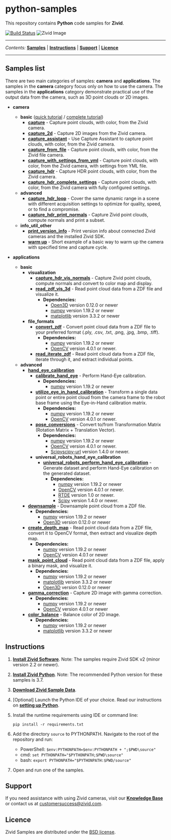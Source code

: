 # python-samples

This repository contains **Python** code samples for **Zivid**.

[![Build Status][ci-badge]][ci-url]
![Zivid Image][header-image]

---

*Contents:*
[**Samples**](#Samples-list) |
[**Instructions**](#Instructions) |
[**Support**](#Support) |
[**Licence**](#Licence)

---

## Samples list

There are two main categories of samples: **camera** and **applications**. The samples in the **camera** category focus only on how to use the camera. The samples in the **applications** category demonstrate practical use of the output data from the camera, such as 3D point clouds or 2D images.

- **camera**
  - **basic** ([quick tutorial][QuickCaptureTutorial-url] / [complete tutorial][CompleteCaptureTutorial-url])
    - [**capture**][capture-url] - Capture point clouds, with color, from the Zivid camera.
    - [**capture_2d**][capture_2d-url] - Capture 2D images from the Zivid camera.
    - [**capture_assistant**][capture_assistant-url] - Use Capture Assistant to capture point clouds, with color, from the Zivid camera.
    - [**capture_from_file**][capture_from_file-url] - Capture point clouds, with color, from the Zivid file camera.
    - [**capture_with_settings_from_yml**][capture_with_settings_from_yml-url] -  Capture point clouds, with color, from the Zivid camera, with settings from YML file.
    - [**capture_hdr**][capture_hdr-url] - Capture HDR point clouds, with color, from the Zivid camera.
    - [**capture_hdr_complete_settings**][capture_hdr_complete_settings-url] - Capture point clouds, with color, from the Zivid camera with fully configured settings.
  - **advanced**
    - [**capture_hdr_loop**][capture_hdr_loop-url] - Cover the same dynamic range in a scene with different acquisition settings to optimize for quality, speed, or to find a compromise.
    - [**capture_hdr_print_normals**][capture_hdr_print_normals-url] - Capture Zivid point clouds, compute normals and print a subset.
  - **info_util_other**
    - [**print_version_info**][print_version_info-url] - Print version info about connected Zivid cameras and the installed Zivid SDK.
    - [**warm up**][warm_up_sample_url] - Short example of a basic way to warm up the camera with specified time and capture cycle.

- **applications**
  - **basic**
    - **visualization**
      - [**capture_hdr_vis_normals**][capture_hdr_vis_normals-url] - Capture Zivid point clouds, compute normals and convert to color map and display.
      - [**read_zdf_vis_3d**][read_zdf_vis_3d-url] - Read point cloud data from a ZDF file and visualize it.
        - **Dependencies:**
          - [Open3D][open-3d-url] version 0.12.0 or newer
          - [numpy][numpy-url] version 1.19.2 or newer
          - [matplotlib][matplotlib-url] version 3.3.2 or newer
    - **file_formats**
      - [**convert_zdf**][convert_zdf-url] - Convert point cloud data from a ZDF file to your preferred format (.ply, .csv, .txt, .png, .jpg, .bmp, .tiff).
        - **Dependencies:**
          - [numpy][numpy-url] version 1.19.2 or newer
          - [OpenCV][openCV-url] version 4.0.1 or newer.
      - [**read_iterate_zdf**][read_iterate_zdf-url] - Read point cloud data from a ZDF file, iterate through it, and extract individual points.
  - **advanced**
    - [**hand_eye_calibration**][hand_eye_calibration-url]
      - [**calibrate_hand_eye**][calibrate_hand_eye-url] - Perform Hand-Eye calibration.
        - **Dependencies:**
          - [numpy][numpy-url] version 1.19.2 or newer
      - [**utilize_eye_in_hand_calibration**][utilize_eye_in_hand_calibration-url] - Transform a single data point or entire point cloud from the camera frame to the robot base frame using the Eye-in-Hand calibration matrix.
        - **Dependencies:**
          - [numpy][numpy-url] version 1.19.2 or newer
          - [OpenCV][openCV-url] version 4.0.1 or newer.
      - [**pose_conversions**][pose_conversions-url] - Convert to/from Transformation Matrix (Rotation Matrix + Translation Vector).
        - **Dependencies:**
          - [numpy][numpy-url] version 1.19.2 or newer
          - [OpenCV][openCV-url] version 4.0.1 or newer.
          - [Scipy][scipy-url][scipy-url] version 1.4.0 or newer.
      - **universal_robots_hand_eye_calibration**
        - [**universal_robots_perform_hand_eye_calibration**][ur_perform_hand_eye_calibration-url] - Generate dataset and perform Hand-Eye calibration on the generated dataset.
          - **Dependencies:**
            - [numpy][numpy-url] version 1.19.2 or newer
            - [OpenCV][openCV-url] version 4.0.1 or newer.
            - [RTDE][rtde_guide-url] version 1.0 or newer.
            - [Scipy][scipy-url] version 1.4.0 or newer.
    - [**downsample**][downsample-url]  - Downsample point cloud from a ZDF file.
      - **Dependencies:**
        - [numpy][numpy-url] version 1.19.2 or newer
        - [Open3D][open-3d-url] version 0.12.0 or newer
    - [**create_depth_map**][create_depth_map-url] - Read point cloud data from a ZDF file, convert it to OpenCV format, then extract and visualize depth map.
      - **Dependencies:**
        - [numpy][numpy-url] version 1.19.2 or newer
        - [OpenCV][openCV-url] version 4.0.1 or newer
    - [**mask_point_cloud**][mask_point_cloud-url] - Read point cloud data from a ZDF file, apply a binary mask, and visualize it.
      - **Dependencies:**
        - [numpy][numpy-url] version 1.19.2 or newer
        - [matplotlib][matplotlib-url] version 3.3.2 or newer
        - [Open3D][open-3d-url] version 0.12.0 or newer
    - [**gamma_correction**][gamma_correction-url] - Capture 2D image with gamma correction.
      - **Dependencies:**
        - [numpy][numpy-url] version 1.19.2 or newer
        - [OpenCV][openCV-url] version 4.0.1 or newer
    - [**color_balance**][color_balance-url] - Balance color of 2D image.
      - **Dependencies:**
        - [numpy][numpy-url] version 1.19.2 or newer
        - [matplotlib][matplotlib-url] version 3.3.2 or newer

## Instructions

1. [**Install Zivid Software**][zivid-software-installation-url].
Note: The samples require Zivid SDK v2 (minor version 2.2 or newer).

2. [**Install Zivid Python**][install-zivid-python-url].
Note: The recommended Python version for these samples is 3.7.

3. [**Download Zivid Sample Data**][zivid-sample-data-url].

4. [Optional] Launch the Python IDE of your choice. Read our instructions on [**setting up Python**](https://support.zivid.com/latest/academy/samples/python/setting-up-python.html).

5. Install the runtime requirements using IDE or command line:

       pip install -r requirements.txt

6. Add the directory `source` to PYTHONPATH. Navigate to the root of the repository and run:

    - PowerShell: `$env:PYTHONPATH=$env:PYTHONPATH + ";$PWD\source"`
    - cmd: `set PYTHONPATH="$PYTHONPATH;$PWD\source"`
    - bash: `export PYTHONPATH="$PYTHONPATH:$PWD/source"`

7. Open and run one of the samples.

## Support
If you need assistance with using Zivid cameras, visit our [**Knowledge Base**][knowledge-base-url] or contact us at [customersuccess@zivid.com](mailto:customersuccess@zivid.com).

## Licence
Zivid Samples are distributed under the [BSD license](LICENSE).

[ci-badge]: https://img.shields.io/github/workflow/status/zivid/zivid-python-samples/Main%20CI%20workflow/master
[ci-url]: https://github.com/zivid/zivid-python-samples/actions?query=workflow%3A%22Main+CI+workflow%22+branch%3Amaster
[header-image]: https://www.zivid.com/hubfs/softwarefiles/images/zivid-generic-github-header.png

[QuickCaptureTutorial-url]: source/camera/basic/QuickCaptureTutorial.md
[CompleteCaptureTutorial-url]: source/camera/basic/CaptureTutorial.md
[capture-url]: source/camera/basic/capture.py
[capture_2d-url]: source/camera/basic/capture_2d.py
[capture_assistant-url]: source/camera/basic/capture_assistant.py
[capture_from_file-url]: source/camera/basic/capture_from_file.py
[capture_with_settings_from_yml-url]: source/camera/basic/capture_with_settings_from_yml.py
[capture_hdr-url]: source/camera/basic/capture_hdr.py
[capture_hdr_complete_settings-url]: source/camera/basic/capture_hdr_complete_settings.py
[capture_hdr_loop-url]: source/camera/advanced/capture_hdr_loop.py
[capture_hdr_print_normals-url]: source/camera/advanced/capture_hdr_print_normals.py
[print_version_info-url]: source/camera/info_util_other/print_version_info.py
[warm_up_sample_url]: source/camera/info_util_other/warm-up-sample.py

[capture_hdr_vis_normals-url]: source/applications/basic/visualization/capture_hdr_vis_normals.py
[read_zdf_vis_3d-url]: source/applications/basic/visualization/read_zdf_vis_3d.py
[convert_zdf-url]: source/applications/basic/file_formats/convert_zdf.py
[read_iterate_zdf-url]: source/applications/basic/file_formats/read_iterate_zdf.py
[hand_eye_calibration-url]: source/applications/advanced/hand_eye_calibration
[calibrate_hand_eye-url]: source/applications/advanced/hand_eye_calibration/calibrate_hand_eye.py
[utilize_eye_in_hand_calibration-url]: source/applications/advanced/hand_eye_calibration/utilize_eye_in_hand_calibration.py
[pose_conversions-url]: source/applications/advanced/hand_eye_calibration/pose_conversions.py
[ur_perform_hand_eye_calibration-url]: source/applications/advanced/hand_eye_calibration/ur_hand_eye_calibration/universal_robots_perform_hand_eye_calibration.py
[rtde_guide-url]: https://www.universal-robots.com/how-tos-and-faqs/how-to/ur-how-tos/real-time-data-exchange-rtde-guide-22229/
[downsample-url]: source/applications/advanced/downsample.py
[create_depth_map-url]: source/applications/advanced/create_depth_map.py
[mask_point_cloud-url]: source/applications/advanced/mask_point_cloud.py
[gamma_correction-url]: source/applications/advanced/gamma_correction.py
[color_balance-url]: source/applications/advanced/color_balance.py

[open-3d-url]: http://www.open3d.org/
[numpy-url]: https://numpy.org/
[matplotlib-url]: https://matplotlib.org/
[openCV-url]: https://opencv.org/
[scipy-url]: https://www.scipy.org/

[knowledge-base-url]: https://support.zivid.com/
[zivid-software-installation-url]: https://support.zivid.com/latest/academy/getting-started/zivid-software-installation.html
[zivid-sample-data-url]: https://support.zivid.com/latest/academy/samples/sample-data.html

[install-zivid-python-url]: https://github.com/zivid/zivid-python
